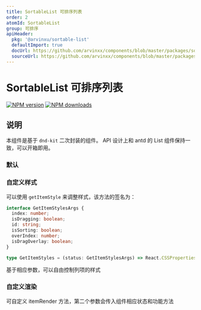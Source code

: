 ```yaml
---
title: SortableList 可排序列表
order: 2
atomId: SortableList
group: 可排序
apiHeader:
  pkg: '@arvinxu/sortable-list'
  defaultImport: true
  docUrl: https://github.com/arvinxx/components/blob/master/packages/sortable-list/src/sortable-list.md
  sourceUrl: https://github.com/arvinxx/components/blob/master/packages/sortable-list/src/index.ts
---
```


# SortableList 可排序列表

[![NPM version][version-image]][version-url] [![NPM downloads][download-image]][download-url]

<!-- npm url -->

[version-image]: http://img.shields.io/npm/v/@arvinxu/sortable-list.svg?color=deepgreen&label=latest
[version-url]: http://npmjs.org/package/@arvinxu/sortable-list
[download-image]: https://img.shields.io/npm/dm/@arvinxu/sortable-list.svg
[download-url]: https://npmjs.org/package/@arvinxu/sortable-list

## 说明

本组件是基于 `dnd-kit` 二次封装的组件。 API 设计上和 antd 的 List 组件保持一致，可以开箱即用。

### 默认

<code src="../demos/Basic" ></code>

### 自定义样式

可以使用 `getItemStyle` 来调整样式，该方法的签名为：

```typescript
interface GetItemStylesArgs {
  index: number;
  isDragging: boolean;
  id: string;
  isSorting: boolean;
  overIndex: number;
  isDragOverlay: boolean;
}

type GetItemStyles = (status: GetItemStylesArgs) => React.CSSProperties;
```

基于相应参数，可以自由控制列项的样式

<code src="../demos/CustomStyle" ></code>

### 自定义渲染

可自定义 itemRender 方法，第二个参数会传入组件相应状态和功能方法

<code src="../demos/CustomRender" ></code>
